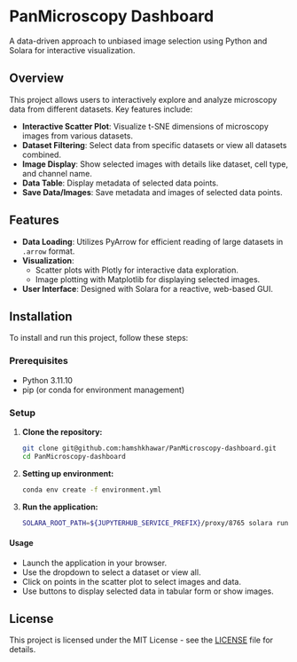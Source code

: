
# PanMicroscopy Dashboard

A data-driven approach to unbiased image selection using Python and Solara for interactive visualization.

## Overview

This project allows users to interactively explore and analyze microscopy data from different datasets. Key features include:
- **Interactive Scatter Plot**: Visualize t-SNE dimensions of microscopy images from various datasets.
- **Dataset Filtering**: Select data from specific datasets or view all datasets combined.
- **Image Display**: Show selected images with details like dataset, cell type, and channel name.
- **Data Table**: Display metadata of selected data points.
- **Save Data/Images**: Save metadata and images of selected data points.

## Features

- **Data Loading**: Utilizes PyArrow for efficient reading of large datasets in `.arrow` format.
- **Visualization**: 
  - Scatter plots with Plotly for interactive data exploration.
  - Image plotting with Matplotlib for displaying selected images.
- **User Interface**: Designed with Solara for a reactive, web-based GUI.

## Installation

To install and run this project, follow these steps:

### Prerequisites
- Python 3.11.10
- pip (or conda for environment management)

### Setup

1. **Clone the repository:**
   ```bash
   git clone git@github.com:hamshkhawar/PanMicroscopy-dashboard.git
   cd PanMicroscopy-dashboard

2. **Setting up environment:**
   ```bash
   conda env create -f environment.yml

3. **Run the application:**
   ```bash
   SOLARA_ROOT_PATH=${JUPYTERHUB_SERVICE_PREFIX}/proxy/8765 solara run app.py

#### Usage
* Launch the application in your browser.
* Use the dropdown to select a dataset or view all.
* Click on points in the scatter plot to select images and data.
* Use buttons to display selected data in tabular form or show images.

## License

This project is licensed under the MIT License - see the [LICENSE](LICENSE) file for details.